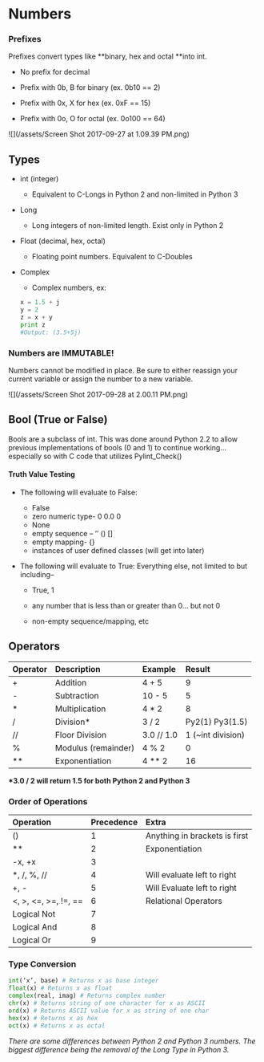 # Numbers

### Prefixes

Prefixes convert types like **binary, hex and octal **into int.

* No prefix for decimal​

* Prefix with 0b, B for binary \(ex. 0b10 == 2\)​

* Prefix with 0x, X for hex \(ex. 0xF == 15\)​

* Prefix with 0o, O for octal \(ex. 0o100 == 64\)​

![](/assets/Screen Shot 2017-09-27 at 1.09.39 PM.png)

## Types

* int \(integer\)
  * Equivalent to C-Longs in Python 2 and non-limited in Python 3
* Long

  * Long integers of non-limited length. Exist only in Python 2

* Float \(decimal, hex, octal\)

  * Floating point numbers. Equivalent to C-Doubles

* Complex

  * Complex numbers, ex:

  ```py
  x = 1.5 + j
  y = 2
  z = x + y
  print z
  #Output: (3.5+5j)
  ```

### Numbers are IMMUTABLE!

Numbers cannot be modified in place. Be sure to either reassign your current variable or assign the number to a new variable.

![](/assets/Screen Shot 2017-09-28 at 2.00.11 PM.png)

## Bool \(True or False\)

Bools are a subclass of int. This was done around Python 2.2 to allow previous implementations of bools \(0 and 1\) to continue working… especially so with C code that utilizes Pylint\_Check\(\)

#### Truth Value Testing

* The following will evaluate to False:

  * False
  * zero numeric type- 0 0.0 0
  * None
  * empty sequence – ‘’ \(\) \[\]
  * empty mapping- {}
  * instances of user defined classes \(will get into later\)​

* The following will evaluate to True: Everything else, not limited to but including–

  * True, 1

  * any number that is less than or greater than 0... but not 0

  * non-empty sequence/mapping, etc

## Operators

| Operator | Description | Example | Result |
| :--- | :--- | :--- | :--- |
| + | Addition | 4 + 5 | 9 |
| - | Subtraction | 10 - 5 | 5 |
| \* | Multiplication | 4 \* 2 | 8 |
| / | Division\* | 3 / 2 | Py2\(1\) Py3\(1.5\) |
| // | Floor Division | 3.0 // 1.0 | 1 \(~int division\) |
| % | Modulus \(remainder\) | 4 % 2 | 0 |
| \*\* | Exponentiation | 4 \*\* 2 | 16 |

**\*3.0 / 2 will return 1.5 for both Python 2 and Python 3**

### Order of Operations

| Operation | Precedence | Extra |
| :--- | :--- | :--- |
| \(\) | 1 | Anything in brackets is first |
| \*\* | 2 | Exponentiation |
| -x, +x | 3 |  |
| \*, /, %, // | 4 | Will evaluate left to right |
| +, - | 5 | Will Evaluate left to right |
| &lt;, &gt;, &lt;=, &gt;=, !=, == | 6 | Relational Operators |
| Logical Not | 7 |  |
| Logical And | 8 |  |
| Logical Or | 9 |  |



### Type Conversion

```py
int(‘x’, base) # Returns x as base integer​
float(x) # Returns x as float​
complex(real, imag) # Returns complex number​
chr(x) # Returns string of one character for x as ASCII​
ord(x) # Returns ASCII value for x as string of one char​
hex(x) # Returns x as hex​
oct(x) # Returns x as octal​
```

_There are some differences between Python 2 and Python 3 numbers. The biggest difference being the removal of the Long Type in Python 3._

